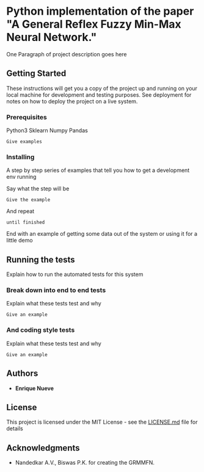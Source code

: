 # Python implementation of the paper "A General Reflex Fuzzy Min-Max Neural Network."

One Paragraph of project description goes here

## Getting Started

These instructions will get you a copy of the project up and running on your local machine for development and testing purposes. See deployment for notes on how to deploy the project on a live system.

### Prerequisites

Python3
Sklearn
Numpy
Pandas

```
Give examples
```

### Installing

A step by step series of examples that tell you how to get a development env running

Say what the step will be

```
Give the example
```

And repeat

```
until finished
```

End with an example of getting some data out of the system or using it for a little demo

## Running the tests

Explain how to run the automated tests for this system

### Break down into end to end tests

Explain what these tests test and why

```
Give an example
```

### And coding style tests

Explain what these tests test and why

```
Give an example
```

## Authors

* **Enrique Nueve** 

## License

This project is licensed under the MIT License - see the [LICENSE.md](LICENSE.md) file for details

## Acknowledgments
* Nandedkar A.V., Biswas P.K. for creating the GRMMFN.
